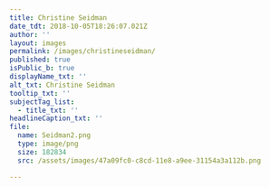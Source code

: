 ```yaml
---
title: Christine Seidman
date_tdt: 2018-10-05T18:26:07.021Z
author: ''
layout: images
permalink: /images/christineseidman/
published: true
isPublic_b: true
displayName_txt: ''
alt_txt: Christine Seidman
tooltip_txt: ''
subjectTag_list:
  - title_txt: ''
headlineCaption_txt: ''
file:
  name: Seidman2.png
  type: image/png
  size: 182834
  src: /assets/images/47a09fc0-c8cd-11e8-a9ee-31154a3a112b.png

---
```


